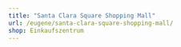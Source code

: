 ```yaml
---
title: "Santa Clara Square Shopping Mall"
url: /eugene/santa-clara-square-shopping-mall/
shop: Einkaufszentrum
---
```

